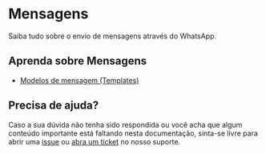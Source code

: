 # Mensagens

Saiba tudo sobre o envio de mensagens através do WhatsApp.

## Aprenda sobre Mensagens

- [Modelos de mensagem (Templates)](message-templates/README.md)

## Precisa de ajuda?

Caso a sua dúvida não tenha sido respondida ou você acha que algum conteúdo importante está faltando nesta documentação, sinta-se livre para abrir uma [issue](https://github.com/positusapps/quick-docs/issues) ou [abra um ticket](https://studio.posit.us/suporte) no nosso suporte.

